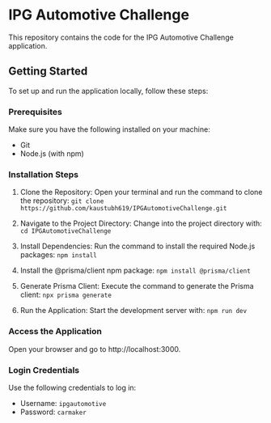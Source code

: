 # IPG Automotive Challenge

This repository contains the code for the IPG Automotive Challenge application.

## Getting Started

To set up and run the application locally, follow these steps:

### Prerequisites

Make sure you have the following installed on your machine:

- Git
- Node.js (with npm)

### Installation Steps

1. Clone the Repository: Open your terminal and run the command to clone the repository:
   `git clone https://github.com/kaustubh619/IPGAutomotiveChallenge.git`

2. Navigate to the Project Directory: Change into the project directory with:
   `cd IPGAutomotiveChallenge`

3. Install Dependencies: Run the command to install the required Node.js packages:
   `npm install`

4. Install the @prisma/client npm package:
   `npm install @prisma/client`

5. Generate Prisma Client: Execute the command to generate the Prisma client:
   `npx prisma generate`

6. Run the Application: Start the development server with:
   `npm run dev`

### Access the Application

Open your browser and go to http://localhost:3000.

### Login Credentials

Use the following credentials to log in:

- Username: `ipgautomotive`
- Password: `carmaker`
